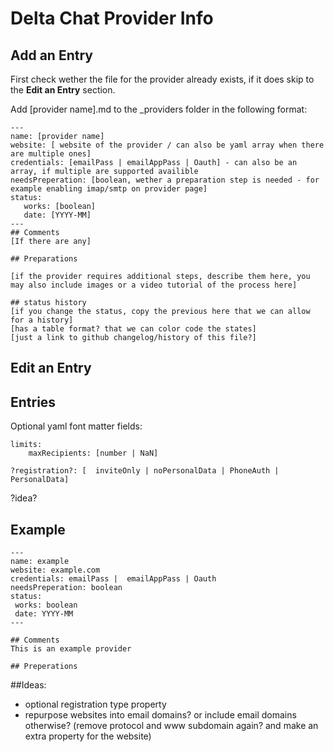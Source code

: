 # Delta Chat Provider Info


## Add an Entry
First check wether the file for the provider already exists, if it does skip to the **Edit an Entry** section.

Add [provider name].md to the _providers folder in the following format:
```
---
name: [provider name]
website: [ website of the provider / can also be yaml array when there are multiple ones]
credentials: [emailPass | emailAppPass | Oauth] - can also be an array, if multiple are supported availible
needsPreperation: [boolean, wether a preparation step is needed - for example enabling imap/smtp on provider page]
status:
   works: [boolean]
   date: [YYYY-MM]
---
## Comments
[If there are any]

## Preparations

[if the provider requires additional steps, describe them here, you may also include images or a video tutorial of the process here]

## status history
[if you change the status, copy the previous here that we can allow for a history]
[has a table format? that we can color code the states]
[just a link to github changelog/history of this file?]
```

## Edit an Entry

## Entries

Optional yaml font matter fields:
```
limits:
    maxRecipients: [number | NaN]

?registration?: [  inviteOnly | noPersonalData | PhoneAuth | PersonalData]

```
?idea?

## Example
```
---
name: example
website: example.com
credentials: emailPass |  emailAppPass | Oauth
needsPreperation: boolean
status:
 works: boolean
 date: YYYY-MM
---

## Comments
This is an example provider

## Preperations
```


##Ideas:

- optional registration type property
- repurpose websites into email domains? or include email domains otherwise? (remove protocol and www subdomain again? and make an extra property for the website)